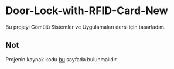 # Door-Lock-with-RFID-Card-New
Bu projeyi Gömülü Sistemler ve Uygulamaları dersi için tasarladım.


## Not

Projenin kaynak kodu [bu](https://github.com/hudanurcosar/Door-Lock-with-RFID-Card-New) sayfada bulunmalıdır.
